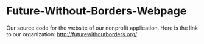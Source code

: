 # Future-Without-Borders-Webpage
Our source code for the website of our nonprofit application.
Here is the link to our organization: http://futurewithoutborders.org/
